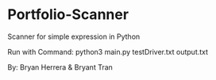 # Portfolio-Scanner

Scanner for simple expression in Python

Run with Command: python3 main.py testDriver.txt output.txt

By: Bryan Herrera & Bryant Tran
